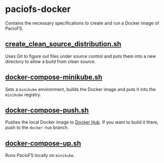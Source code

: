 # paciofs-docker
Contains the necessary specifications to create and run a Docker image of PacioFS.

## [create_clean_source_distribution.sh](./create_clean_source_distribution.sh)
Uses Git to figure out files under source control and puts them into a new directory to allow a build from clean source.

## [docker-compose-minikube.sh](./docker-compose-minikube.sh)
Sets a `minikube` environment, builds the Docker image and puts it into the `minikube` registry.

## [docker-compose-push.sh](./docker-compose-push.sh)
Pushes the local Docker image to [Docker Hub](https://cloud.docker.com/u/paciofs/repository/docker/paciofs/paciofs).
If you want to build it there, push to the `docker-hub` branch.

## [docker-compose-up.sh](./docker-compose-up.sh)
Runs PacioFS locally on `minikube`.
